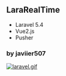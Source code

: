 

## LaraRealTime

- Laravel 5.4
- Vue2.js
- Pusher

### by javiier507

[![laravel.gif](https://s17.postimg.org/k6lyzr0wf/laravel.gif)](https://postimg.org/image/n0p4d732j/)
